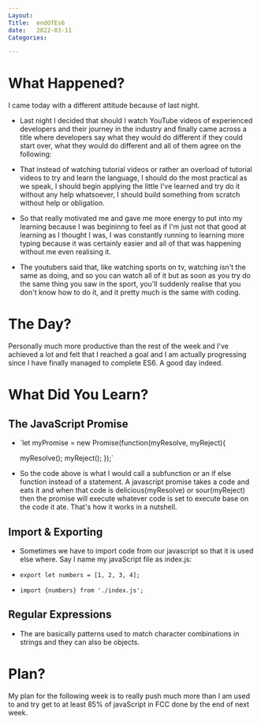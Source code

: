 ```yaml
---
Layout:
Title:  endOfEs6
date:   2022-03-11
Categories:

---
```


# What Happened?
I came today with a different attitude because of last night.
- Last night I decided that should I watch YouTube videos of experienced developers and their journey in the industry and finally came across a title where developers say what they would do different if they could start over, what they would do different and all of them agree on the following:
- That instead of watching tutorial videos or rather an overload of tutorial videos to try and learn the language, I should do the most practical as we speak, I should begin applying the little I've learned and try do it without any help whatsoever, I should build something from scratch without help or obligation.

- So that really motivated me and gave me more energy to put into my learning because I was begininng to feel as if I'm just not that good at learning as I thought I was, I was constantly running to learning more typing because it was certainly easier and all of that was happening without me even realising it.
- The youtubers said that, like watching sports on tv, watching isn't the same as doing, and so you can watch all of it but as soon as you try do the same thing you saw in the sport, you'll suddenly realise that you don't know how to do it, and it pretty much is the same with coding.

# The Day?
Personally much more productive than the rest of the week and I've achieved a lot and felt that I reached a goal and I am actually progressing since I have finally managed to complete ES6. A good day indeed.

# What Did You Learn?
## The JavaScript Promise
- `let myPromise = new Promise(function(myResolve, myReject){
    
    myResolve();
    myReject();
});`
- So the code above is what I would call a subfunction or an if else function instead of a statement. A javascript promise takes a code and eats it and when that code is delicious(myResolve) or sour(myReject) then the promise will execute whatever code is set to execute base on the code it ate. That's how it works in a nutshell.
## Import & Exporting
- Sometimes we have to import code from our javascript so that it is used else where. Say I name my javaScript file as index.js:

- `export let numbers = [1, 2, 3, 4];`
- `import {numbers} from './index.js';`
## Regular Expressions
- The are basically patterns used to match character combinations in strings and they can also be objects.

# Plan?
My plan for the following week is to really push much more than I am used to and try get to at least 85% of javaScript in FCC done by the end of next week.